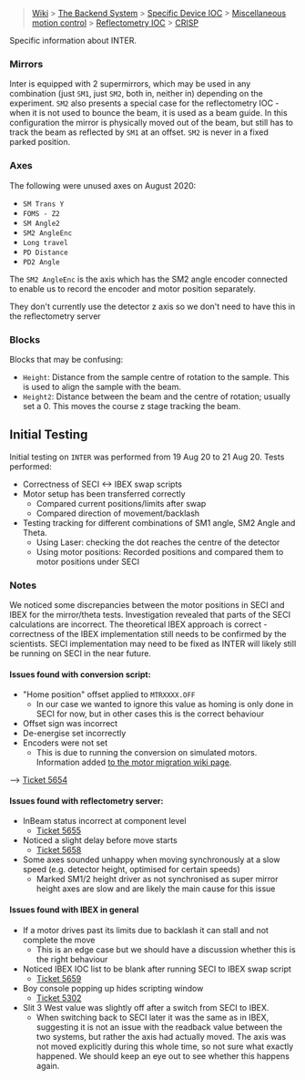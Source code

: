 > [Wiki](Home) > [The Backend System](The-Backend-System) > [Specific Device IOC](Specific-Device-IOC) > [Miscellaneous motion control](Miscellaneous-Motion-Control) > [Reflectometry IOC](Reflectometry-IOC) > [CRISP](Reflectomtery-IOC-INTER)

Specific information about INTER.

### Mirrors

Inter is equipped with 2 supermirrors, which may be used in any combination (just `SM1`, just `SM2`, both in, neither in) depending on the experiment. `SM2` also presents a special case for the reflectometry IOC - when it is not used to bounce the beam, it is used as a beam guide. In this configuration the mirror is physically moved out of the beam, but still has to track the beam as reflected by `SM1` at an offset. `SM2` is never in a fixed parked position.

### Axes

The following were unused axes on August 2020:

- `SM Trans Y`
- `FOMS - Z2`
- `SM Angle2`
- `SM2 AngleEnc`
- `Long travel`
- `PD Distance`
- `PD2 Angle`

The `SM2 AngleEnc` is the axis which has the SM2 angle encoder connected to enable us to record the encoder and motor position separately.

They don't currently use the detector z axis so we don't need to have this in the reflectometry server


### Blocks

Blocks that may be confusing:

- `Height`: Distance from the sample centre of rotation to the sample. This is used to align the sample with the beam.
- `Height2`: Distance between the beam and the centre of rotation; usually set a 0. This moves the course z stage tracking the beam.


## Initial Testing
Initial testing on `INTER` was performed from 19 Aug 20 to 21 Aug 20. Tests performed:
- Correctness of SECI <-> IBEX swap scripts
- Motor setup has been transferred correctly
    - Compared current positions/limits after swap
    - Compared direction of movement/backlash
- Testing tracking for different combinations of SM1 angle, SM2 Angle and Theta.
    - Using Laser: checking the dot reaches the centre of the detector
    - Using motor positions: Recorded positions and compared them to motor positions under SECI

### Notes

We noticed some discrepancies between the motor positions in SECI and IBEX for the mirror/theta tests. Investigation revealed that parts of the SECI calculations are incorrect. The theoretical IBEX approach is correct - correctness of the IBEX implementation still needs to be confirmed by the scientists. SECI implementation may need to be fixed as INTER will likely still be running on SECI in the near future.

#### Issues found with conversion script:
- "Home position" offset applied to `MTRXXXX.OFF` 
    - In our case we wanted to ignore this value as homing is only done in SECI for now, but in other cases this is the correct behaviour
- Offset sign was incorrect
- De-energise set incorrectly
- Encoders were not set 
    - This is due to running the conversion on simulated motors. Information added [to the motor migration wiki page](https://github.com/ISISComputingGroup/ibex_developers_manual/wiki/Migrating-Galil-motors-from-SECI-to-IBEX).

--> [Ticket 5654](https://github.com/ISISComputingGroup/IBEX/issues/5654)

#### Issues found with reflectometry server:
- InBeam status incorrect at component level 
    - [Ticket 5655](https://github.com/ISISComputingGroup/IBEX/issues/5655)
- Noticed a slight delay before move starts 
    - [Ticket 5658](https://github.com/ISISComputingGroup/IBEX/issues/5658)
- Some axes sounded unhappy when moving synchronously at a slow speed (e.g. detector height, optimised for certain speeds)
    - Marked SM1/2 height driver as not synchronised as super mirror height axes are slow and are likely the main cause for this issue


#### Issues found with IBEX in general
- If a motor drives past its limits due to backlash it can stall and not complete the move 
    - This is an edge case but we should have a discussion whether this is the right behaviour
- Noticed IBEX IOC list to be blank after running SECI to IBEX swap script
    - [Ticket 5659](https://github.com/ISISComputingGroup/IBEX/issues/5659)
- Boy console popping up hides scripting window
    - [Ticket 5302](https://github.com/ISISComputingGroup/IBEX/issues/5302)
- Slit 3 West value was slightly off after a switch from SECI to IBEX.
    -  When switching back to SECI later it was the same as in IBEX, suggesting it is not an issue with the readback value between the two systems, but rather the axis had actually moved. The axis was not moved explicitly during this whole time, so not sure what exactly happened. We should keep an eye out to see whether this happens again.
